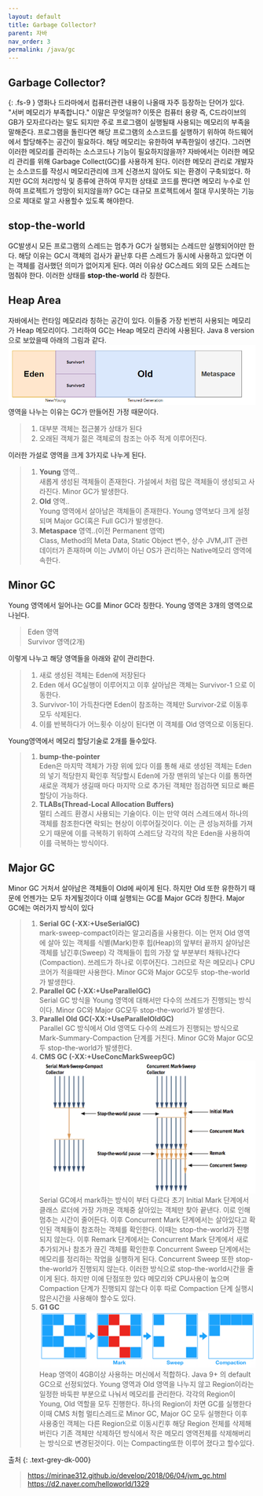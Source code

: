 ```yaml
---
layout: default
title: Garbage Collector?
parent: 자바
nav_order: 3
permalink: /java/gc
---
```

##  Garbage Collector?
{: .fs-9 }
영화나 드라마에서 컴퓨터관련 내용이 나올때 자주 등장하는 단어가 있다. "서버 메모리가 부족합니다."
이말은 무엇일까? 이뜻은 컴퓨터 용량 즉, C드라이브의 GB가 모자르다라는 말도 되지만 주로 프로그램이 실행될때 사용되는 메모리의 부족을 말해준다.
프로그램을 돌린다면 해당 프로그램의 소스코드를 실행하기 위하여 하드웨어에서 할당해주는 공간이 필요하다. 해당 메모리는 유한하여 부족한일이 생긴다.
그러면 이러한 메모리를 관리하는 소스코드나 기능이 필요하지않을까? 자바에서는 이러한 메모리 관리를 위해 Garbage Collect(GC)를 사용하게 된다.
이러한 메모리 관리로 개발자는 소스코드를 작성시 메모리관리에 크게 신경쓰지 않아도 되는 환경이 구축되었다.
하지만 GC의 처리방식 및 종류에 관하여 무지한 상태로 코드를 짠다면 메모리 누수로 인하여 프로젝트가 엉망이 되지않을까?
GC는 대규모 프로젝트에서 절대 무시못하는 기능으로 제대로 알고 사용할수 있도록 해야한다.


## stop-the-world
GC발생시 모든 프로그램의 스레드는 멈추가 GC가 실행되는 스레드만 실행되어야만 한다.
해당 이유는 GC시 객체의 검사가 끝난후 다른 스레드가 동시에 사용하고 있다면 이는 객체를 검사했던 의미가 없어지게 된다. 여러 이유상  GC스레드 외의 모든 스레드는 멈춰야 한다. 이러한 상태를 **stop-the-world** 라 칭한다.


## Heap Area
자바에서는 런타임 메모리라 칭하는 공간이 있다. 이들중 가장 빈번히 사용되는 메모리가 Heap 메모리이다. 그리하여 GC는 Heap 메모리 관리에 사용된다.
Java 8 version 으로 보았을때 아래의 그림과 같다.
![](/assets/images/javaHeapMem.png)
영역을 나누는 이유는 GC가 만들어진 가정 때문이다.
> 1. 대부분 객체는 접근불가 상태가 된다
> 2. 오래된 객체가 젊은 객체로의 참조는 아주 적게 이루어진다.

이러한 가설로 영역을 크게 3가지로 나누게 된다.

> 1. **Young** 영역..<br>
     새롭게 생성된 객체들이 존재한다. 가설에서 처럼 많은 객체들이 생성되고 사라진다. Minor GC가 발생한다.
> 2. **Old** 영역..<br>
     Young 영역에서 살아남은 객체들이 존재한다. Young 영역보다 크게 설정되며 Major GC(혹은 Full GC)가 발생한다.
> 3. **Metaspace** 영역..(이전 Permanent 영역)<br>
     Class, Method의 Meta Data, Static Object 변수, 상수 JVM,JIT 관련 데이터가 존재하며 이는 JVM이 아닌 OS가 관리하는 Native메모리 영역에 속한다.

## Minor GC
Young 영역에서 일어나는 GC를 Minor GC라 칭한다.
Young 영역은 3개의 영역으로 나뉜다.
> Eden 영역<br>
> Survivor 영역(2개)<br>

이렇게 나누고 해당 영역들을 아래와 같이 관리한다.

> 1. 새로 생성된 객체는 Eden에 저장된다
> 2. Eden 에서 GC실행이 이루어지고 이후 살아남은 객체는 Survivor-1 으로 이동한다.
> 3. Survivor-1이 가득찬다면 Eden이 참조하는 객체만 Survivor-2로 이동후 모두 삭제된다.
> 4. 이를 반복하다가 어느횟수 이상이 된다면 이 객체를 Old 영역으로 이동된다.

Young영역에서 메모리 할당기술로 2개를 들수있다.
> 1. **bump-the-pointer** <br>
     Eden은 마지막 객체가 가장 위에 있다 이를 통해 새로 생성된 객체는 Eden의 넣기 적당한지 확인후 적당할시 Eden에 가장 맨위의 넣는다 이를 통하면 새로운 객체가 생길때 마다 마지막 으로 추가된 객체만 점검하면 되므로 빠른 할당이 가능하다.
> 2. **TLABs(Thread-Local Allocation Buffers)** <br>
     멀티 스레드 환경시 사용되는 기술이다. 이는 만약 여러 스레드에서 하나의 객체를 참조한다면 락되는 현상이 이루어질것이다. 이는 큰 성능저하를 가져오기 때문에 이를 극복하기 위하여 스레드당 각각의 작은 Eden을 사용하여 이를 극복하는 방식이다.

## Major GC
Minor GC 거처서 살아남은 객체들이 Old에 싸이게 된다. 하지만 Old 또한 유한하기 때문에 언젠가는 모두 차게될것이다 이떄 실행되는 GC를 Major GC라 칭한다.
Major GC에는 여러가지 방식이 있다
> 1. **Serial GC (-XX:+UseSerialGC)** <br>
     mark-sweep-compact이라는 알고리즘을 사용한다. 이는 먼저 Old 영역에 살아 있는 객체를 식별(Mark)한후 힙(Heap)의 앞부터 끝까지 살아남은 객체를 남긴후(Sweep)
     각 객체들이 힙의 가장 앞 부분부터 채워나간다(Compaction). 쓰레드가 하나로 이루어진다. 그러므로 작은 메모리나 CPU코어가 적을때만 사용한다. Minor GC와 Major GC모두 stop-the-world가 발생한다.
> 2. **Parallel GC (-XX:+UseParallelGC)** <br>
     Serial GC 방식을 Young 영역에 대해서만 다수의 쓰레드가 진행되는 방식이다.  Minor GC와 Major GC모두 stop-the-world가 발생한다.
> 3. **Parallel Old GC(-XX:+UseParallelOldGC)** <br>
     Parallel GC 방식에서  Old 영역도 다수의 쓰레드가 진행되는 방식으로 Mark-Summary-Compaction 단계를 거친다.  Minor GC와 Major GC모두 stop-the-world가 발생한다.
> 4. **CMS GC (-XX:+UseConcMarkSweepGC)** <br>
![](/assets/images/CMS_gc.png)
     Serial GC에서 mark하는 방식이 부터 다르다 초기 Initial Mark 단계에서 클래스 로더에 가장 가까운 객체중 살아있는 객체만 찾아 끝낸다. 이로 인해 멈추는 시간이 줄어든다. 이후 Concurrent Mark 단계에서는 살아있다고 확인된 객체들이 참조하는 객체를 확인한다. 이때는 stop-the-world가 진행되지 않는다. 이후 Remark 단계에서는 Concurrent Mark 단계에서 새로 추가되거나 참조가 끊긴 객체를 확인한후 Concurrent Sweep 단계에서는 메모리를 정리하는 작업을 실행하게 된다. Concurrent Sweep 또한 stop-the-world가 진행되지 않는다. 이러한 방식으로 stop-the-world시간을 줄이게 된다. 하지만 이에 단점또한 있다
     메모리와 CPU사용이 높으며 Compaction 단계가 진행되지 않는다 이후 따로 Compaction 단계 실행시 많은시간을 사용해야 할수도 있다.
> 5. **G1 GC** <br>
![](/assets/images/G1_gc.png)
Heap 영역이 4GB이상 사용하는 머신에서 적합하다. Java 9+ 의 default GC으로 선정되었다.
Young 영역과 Old 영역을 나누지 않고 Region이라는 일정한 바둑판 부분으로 나눠서 메모리를 관리한다. 각각의 Region이 Young, Old 역할을 모두 진행한다.
하나의 Region이 차면 GC를 실행한다 이때 CMS 처험 멀티스레드로 Minor GC, Major GC 모두 실행한다 이후 사용중인 객체는 다른 Region으로 이동시킨후 해당 Region 전체를 삭제해버린다 기존 객체만 삭제하던 방식에서 작은 메모리 영역전체를 삭제해버리는 방식으로 변경된것이다. 이는 Compacting또한 이루어 졌다고 할수있다.



<div class="code-example text-delta" markdown="1">
출처 
{: .text-grey-dk-000}

>  https://mirinae312.github.io/develop/2018/06/04/jvm_gc.html
>   https://d2.naver.com/helloworld/1329
</div>
